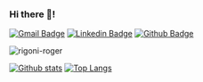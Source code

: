 ### Hi there 👋!
[![Gmail Badge](https://img.shields.io/badge/-rogerrigoni.a@outlook.com-c14438?style=flat&logo=Gmail&logoColor=white&link=mailto:rogerrigoni.a@outlook.com)](mailto:rogerrigoni.a@outlook.com) 
[![Linkedin Badge](https://img.shields.io/badge/-rigoniroger-0072b1?style=flat&logo=Linkedin&logoColor=white&link=https://www.linkedin.com/in/roger-rigoni/)](https://www.linkedin.com/in/roger-rigoni/) [![Github Badge](https://img.shields.io/badge/rigoni-roger-grey?style=flat&logo=github&logoColor=white&link=https://github.com/rigoni-roger/)](https://www.github.com/rigoni-roger/) 
<p align=left> <img src=https://komarev.com/ghpvc/?username=Rigoni-Roger alt=rigoni-roger /> </p>

[![Github stats](https://github-readme-stats.vercel.app/api?username=rigoni-roger&show_icons=true&include_all_commits=true)](https://github.com/rigoni-roger/github-readme-stats)
[![Top Langs](https://github-readme-stats.vercel.app/api/top-langs/?username=rigoni-roger&layout=compact)](https://github.com/rigoni-roger/github-readme-stats)
